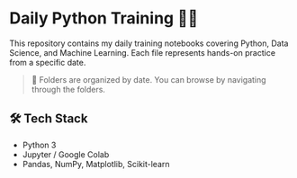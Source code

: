 # Daily Python Training 🐍📘

This repository contains my daily training notebooks covering Python, Data Science, and Machine Learning. Each file represents hands-on practice from a specific date.

> 📁 Folders are organized by date. You can browse by navigating through the folders.

## 🛠️ Tech Stack
- Python 3
- Jupyter / Google Colab
- Pandas, NumPy, Matplotlib, Scikit-learn
